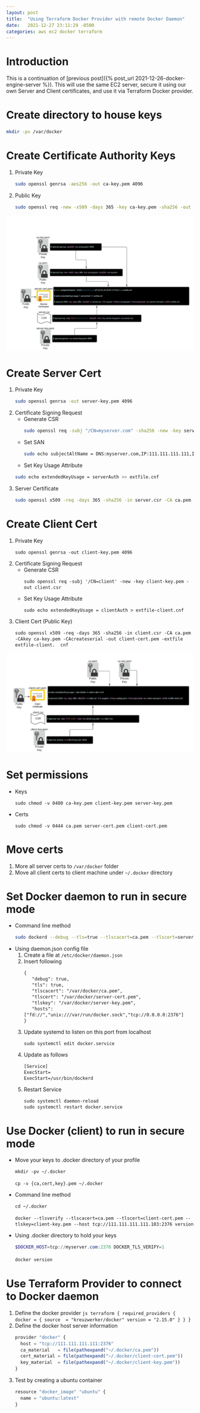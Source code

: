 ```yaml
---
layout: post
title:  "Using Terraform Docker Provider with remote Docker Daemon"
date:   2021-12-27 23:11:29 -0500
categories: aws ec2 docker terraform
---
```

# Introduction
This is a continuation of [previous post]({% post_url 2021-12-26-docker-engine-server %}). This will use the same EC2 server, secure it using our own Server and Client certificates, and use it via Terraform Docker provider. 

# Create directory to house keys
  ```bash
  mkdir -pv /var/docker
  ```
# Create Certificate Authority Keys
  1. Private Key
     ```bash
     sudo openssl genrsa -aes256 -out ca-key.pem 4096
     ```
  2. Public Key
     ```bash
     sudo openssl req -new -x509 -days 365 -key ca-key.pem -sha256 -out ca.pem
     ```

![Server Cert](/assets/server_cert.jpeg)

# Create Server Cert
  1. Private Key
     ```bash
     sudo openssl genrsa -out server-key.pem 4096
     ```
  2. Certificate Signing Request
     - Generate CSR
       ```bash
       sudo openssl req -subj "/CN=myserver.com" -sha256 -new -key server-key.pem -out server.csr
       ```
     - Set SAN
       ```bash
       sudo echo subjectAltName = DNS:myserver.com,IP:111.111.111.111,IP:127.0.0.1 >> extfile.cnf
       ```
     - Set Key Usage Attribute
      ```bash
      sudo echo extendedKeyUsage = serverAuth >> extfile.cnf
      ```
  3. Server Certificate
     ```bash
     sudo openssl x509 -req -days 365 -sha256 -in server.csr -CA ca.pem -CAkey ca-key.pem -CAcreateserial -out server-cert.pem -extfile extfile.cnf
     ```

# Create Client Cert
  1. Private Key
     ```
     sudo openssl genrsa -out client-key.pem 4096
     ```
  2. Certificate Signing Request
     - Generate CSR
       ```
       sudo openssl req -subj '/CN=client' -new -key client-key.pem -out client.csr
       ```
     - Set Key Usage Attribute
       ```
       sudo echo extendedKeyUsage = clientAuth > extfile-client.cnf
       ```
  3. Client Cert (Public Key)
     ```
     sudo openssl x509 -req -days 365 -sha256 -in client.csr -CA ca.pem -CAkey ca-key.pem -CAcreateserial -out client-cert.pem -extfile extfile-client.  cnf
     ```

![Client Cert](/assets/client_cert.jpeg)

# Set permissions 
  - Keys
    ```
    sudo chmod -v 0400 ca-key.pem client-key.pem server-key.pem
    ```
  - Certs
    ```
    sudo chmod -v 0444 ca.pem server-cert.pem client-cert.pem
    ```
# Move certs
  1. More all server certs to `/var/docker` folder
  2. Move all client certs to client machine under `~/.docker` directory

# Set Docker daemon to run in secure mode
  - Command line method
    ```bash
    sudo dockerd --debug --tls=true --tlscacert=ca.pem --tlscert=server-cert.pem --tlskey=server-key.pem --host tcp://0.0.0.0:2376
    ```
  - Using daemon.json config file
    1. Create a file at `/etc/docker/daemon.json`
    2. Insert following
       ```
       {
          "debug": true,
          "tls": true,
          "tlscacert": "/var/docker/ca.pem",
          "tlscert": "/var/docker/server-cert.pem",
          "tlskey": "/var/docker/server-key.pem",
          "hosts": ["fd://","unix:///var/run/docker.sock","tcp://0.0.0.0:2376"]
       }
       ```
    4. Update systemd to listen on this port from localhost
       ```
       sudo systemctl edit docker.service
       ```
    5. Update as follows
       ```
       [Service]
       ExecStart=
       ExecStart=/usr/bin/dockerd
       ```
    6. Restart Service
       ```
       sudo systemctl daemon-reload
       sudo systemctl restart docker.service
       ```
  
# Use Docker (client) to run in secure mode
  - Move your keys to .docker directory of your profile
    ```dos
    mkdir -pv ~/.docker
    
    cp -v {ca,cert,key}.pem ~/.docker
    ```
  - Command line method
    ```dos
    cd ~/.docker
  
    docker --tlsverify --tlscacert=ca.pem --tlscert=client-cert.pem --tlskey=client-key.pem --host tcp://111.111.111.111.183:2376 version
    ```
  - Using .docker directory to hold your keys
    ```powershell
    $DOCKER_HOST=tcp://myserver.com:2376 DOCKER_TLS_VERIFY=1
  
    docker version
    ```

# Use Terraform Provider to connect to Docker daemon
  1. Define the docker provider
    ```js
    terraform {
      required_providers {
        docker = {
        source  = "kreuzwerker/docker"
        version = "2.15.0"
        }
      }
    }
    ```
  2. Define the docker host server information
      ```js
      provider "docker" {
        host = "tcp://111.111.111.111:2376"
        ca_material   = file(pathexpand("~/.docker/ca.pem"))
        cert_material = file(pathexpand("~/.docker/client-cert.pem"))
        key_material  = file(pathexpand("~/.docker/client-key.pem"))
      }
      ```
  3. Test by creating a ubuntu container
      ```js
      resource "docker_image" "ubuntu" {
        name = "ubuntu:latest"
      }
      ```